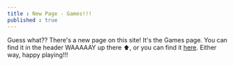 ```yaml
---
title : New Page - Games!!!
published : true
---
```


<p>Guess what?? There's a new page on this site! It's the Games page. You can find it in the header WAAAAAY up there ⬆, or you can find it <a href = "https://samuraiowl.github.io/games">here</a>. Either way, happy playing!!!</p>
